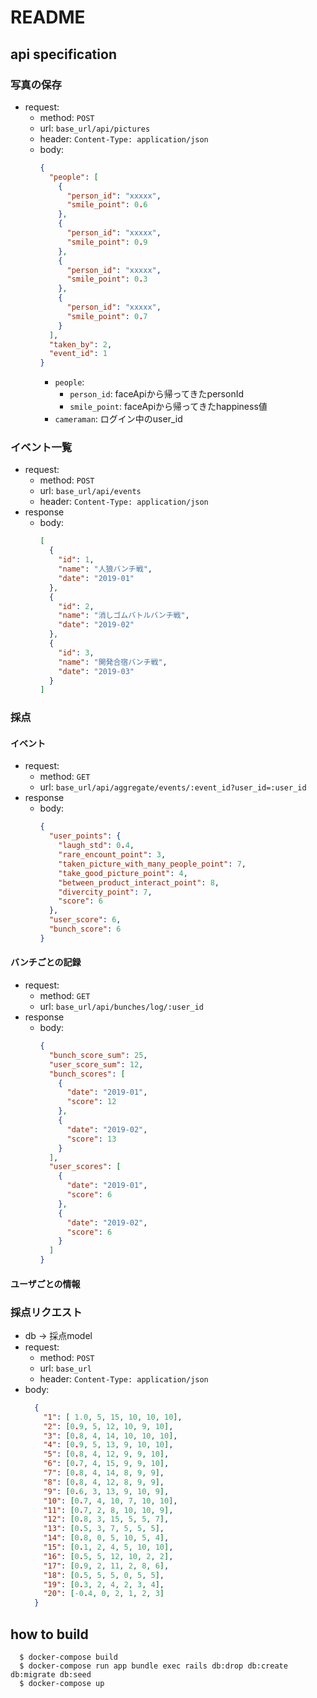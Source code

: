 # README

## api specification
### 写真の保存
  * request: 
    * method: `POST`
    * url: `base_url/api/pictures`
    * header: `Content-Type: application/json`
    * body:
      ```json
      {
        "people": [
          {
            "person_id": "xxxxx",
            "smile_point": 0.6
          },
          {
            "person_id": "xxxxx",
            "smile_point": 0.9
          },
          {
            "person_id": "xxxxx",
            "smile_point": 0.3
          },
          {
            "person_id": "xxxxx",
            "smile_point": 0.7
          }
        ],
        "taken_by": 2,
        "event_id": 1
      }
      ```
      * `people`:
        * `person_id`: faceApiから帰ってきたpersonId
        * `smile_point`: faceApiから帰ってきたhappiness値
      * `cameraman`: ログイン中のuser_id

### イベント一覧
  * request:
    * method: `POST`
    * url: `base_url/api/events`
    * header: `Content-Type: application/json`
  * response
    * body: 
      ```json
      [
        {
          "id": 1,
          "name": "人狼バンチ戦",
          "date": "2019-01"
        },
        {
          "id": 2,
          "name": "消しゴムバトルバンチ戦",
          "date": "2019-02"
        },
        {
          "id": 3,
          "name": "開発合宿バンチ戦",
          "date": "2019-03"
        }
      ]
      ```

### 採点
#### イベント
  * request:
    * method: `GET`
    * url: `base_url/api/aggregate/events/:event_id?user_id=:user_id`
  * response
    * body:
      ```json
      {
        "user_points": {
          "laugh_std": 0.4,
          "rare_encount_point": 3,
          "taken_picture_with_many_people_point": 7,
          "take_good_picture_point": 4,
          "between_product_interact_point": 8,
          "divercity_point": 7,
          "score": 6
        },
        "user_score": 6,
        "bunch_score": 6
      }
      ```

#### バンチごとの記録
  * request:
    * method: `GET`
    * url: `base_url/api/bunches/log/:user_id`
  * response
    * body:
      ```json
      {
        "bunch_score_sum": 25,
        "user_score_sum": 12,
        "bunch_scores": [
          {
            "date": "2019-01",
            "score": 12
          },
          {
            "date": "2019-02",
            "score": 13
          }
        ],
        "user_scores": [
          {
            "date": "2019-01",
            "score": 6
          },
          {
            "date": "2019-02",
            "score": 6
          }
        ]
      }
      ```

#### ユーザごとの情報

### 採点リクエスト
  * db → 採点model
  * request:
    * method: `POST`
    * url: `base_url`
    * header: `Content-Type: application/json`
  * body: 
    ```json
      {
        "1": [ 1.0, 5, 15, 10, 10, 10],
        "2": [0.9, 5, 12, 10, 9, 10],
        "3": [0.8, 4, 14, 10, 10, 10],
        "4": [0.9, 5, 13, 9, 10, 10],
        "5": [0.8, 4, 12, 9, 9, 10],
        "6": [0.7, 4, 15, 9, 9, 10],
        "7": [0.8, 4, 14, 8, 9, 9],
        "8": [0.8, 4, 12, 8, 9, 9],
        "9": [0.6, 3, 13, 9, 10, 9],
        "10": [0.7, 4, 10, 7, 10, 10],
        "11": [0.7, 2, 8, 10, 10, 9],
        "12": [0.8, 3, 15, 5, 5, 7],
        "13": [0.5, 3, 7, 5, 5, 5],
        "14": [0.8, 0, 5, 10, 5, 4],
        "15": [0.1, 2, 4, 5, 10, 10],
        "16": [0.5, 5, 12, 10, 2, 2],
        "17": [0.9, 2, 11, 2, 8, 6],
        "18": [0.5, 5, 5, 0, 5, 5],
        "19": [0.3, 2, 4, 2, 3, 4],
        "20": [-0.4, 0, 2, 1, 2, 3]
      }
    ```

## how to build
  ```shell
    $ docker-compose build
    $ docker-compose run app bundle exec rails db:drop db:create db:migrate db:seed
    $ docker-compose up
  ```
